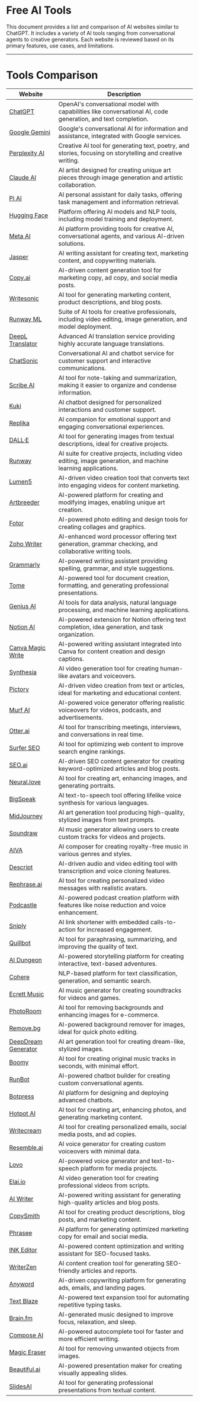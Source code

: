 # Free AI Tools

This document provides a list and comparison of AI websites similar to ChatGPT. It includes a variety of AI tools ranging from conversational agents to creative generators. Each website is reviewed based on its primary features, use cases, and limitations.

---

# Tools Comparison

| Website                                                | Description                                                                                                    |
| ------------------------------------------------------ | -------------------------------------------------------------------------------------------------------------- |
| [ChatGPT](https://chatgpt.com/)                        | OpenAI's conversational model with capabilities like conversational AI, code generation, and text completion.  |
| [Google Gemini](https://gemini.google.com/)            | Google's conversational AI for information and assistance, integrated with Google services.                    |
| [Perplexity AI](https://perplexity.ai/)                | Creative AI tool for generating text, poetry, and stories, focusing on storytelling and creative writing.      |
| [Claude AI](https://claude.ai/)                        | AI artist designed for creating unique art pieces through image generation and artistic collaboration.         |
| [Pi AI](https://pi.ai/)                                | AI personal assistant for daily tasks, offering task management and information retrieval.                     |
| [Hugging Face](https://huggingface.co/)                | Platform offering AI models and NLP tools, including model training and deployment.                            |
| [Meta AI](https://meta.ai/)                            | AI platform providing tools for creative AI, conversational agents, and various AI-driven solutions.           |
| [Jasper](https://www.jasper.ai/)                       | AI writing assistant for creating text, marketing content, and copywriting materials.                          |
| [Copy.ai](https://www.copy.ai/)                        | AI-driven content generation tool for marketing copy, ad copy, and social media posts.                         |
| [Writesonic](https://writesonic.com/)                  | AI tool for generating marketing content, product descriptions, and blog posts.                                |
| [Runway ML](https://runwayml.com/)                     | Suite of AI tools for creative professionals, including video editing, image generation, and model deployment. |
| [DeepL Translator](https://www.deepl.com/translator)   | Advanced AI translation service providing highly accurate language translations.                               |
| [ChatSonic](https://chatsonic.com/)                    | Conversational AI and chatbot service for customer support and interactive communications.                     |
| [Scribe AI](https://scribe.ai/)                        | AI tool for note-taking and summarization, making it easier to organize and condense information.              |
| [Kuki](https://www.kuki.ai/)                           | AI chatbot designed for personalized interactions and customer support.                                        |
| [Replika](https://replika.ai/)                         | AI companion for emotional support and engaging conversational experiences.                                    |
| [DALL·E](https://www.openai.com/dall-e/)               | AI tool for generating images from textual descriptions, ideal for creative projects.                          |
| [Runway](https://runwayml.com/)                        | AI suite for creative projects, including video editing, image generation, and machine learning applications.  |
| [Lumen5](https://www.lumen5.com/)                      | AI-driven video creation tool that converts text into engaging videos for content marketing.                   |
| [Artbreeder](https://www.artbreeder.com/)              | AI-powered platform for creating and modifying images, enabling unique art creation.                           |
| [Fotor](https://www.fotor.com/)                        | AI-powered photo editing and design tools for creating collages and graphics.                                  |
| [Zoho Writer](https://www.zoho.com/writer/)            | AI-enhanced word processor offering text generation, grammar checking, and collaborative writing tools.        |
| [Grammarly](https://www.grammarly.com/)                | AI-powered writing assistant providing spelling, grammar, and style suggestions.                               |
| [Tome](https://tome.app/)                              | AI-powered tool for document creation, formatting, and generating professional presentations.                  |
| [Genius AI](https://www.genius.ai/)                    | AI tools for data analysis, natural language processing, and machine learning applications.                    |
| [Notion AI](https://www.notion.so/)                    | AI-powered extension for Notion offering text completion, idea generation, and task organization.              |
| [Canva Magic Write](https://www.canva.com/)            | AI-powered writing assistant integrated into Canva for content creation and design captions.                   |
| [Synthesia](https://www.synthesia.io/)                 | AI video generation tool for creating human-like avatars and voiceovers.                                       |
| [Pictory](https://pictory.ai/)                         | AI-driven video creation from text or articles, ideal for marketing and educational content.                   |
| [Murf AI](https://murf.ai/)                            | AI-powered voice generator offering realistic voiceovers for videos, podcasts, and advertisements.             |
| [Otter.ai](https://otter.ai/)                          | AI tool for transcribing meetings, interviews, and conversations in real time.                                 |
| [Surfer SEO](https://surferseo.com/)                   | AI tool for optimizing web content to improve search engine rankings.                                          |
| [SEO.ai](https://seo.ai/)                              | AI-driven SEO content generator for creating keyword-optimized articles and blog posts.                        |
| [Neural.love](https://neural.love/)                    | AI tool for creating art, enhancing images, and generating portraits.                                          |
| [BigSpeak](https://bigspeak.ai/)                       | AI text-to-speech tool offering lifelike voice synthesis for various languages.                                |
| [MidJourney](https://www.midjourney.com/)              | AI art generation tool producing high-quality, stylized images from text prompts.                              |
| [Soundraw](https://soundraw.io/)                       | AI music generator allowing users to create custom tracks for videos and projects.                             |
| [AIVA](https://www.aiva.ai/)                           | AI composer for creating royalty-free music in various genres and styles.                                      |
| [Descript](https://www.descript.com/)                  | AI-driven audio and video editing tool with transcription and voice cloning features.                          |
| [Rephrase.ai](https://www.rephrase.ai/)                | AI tool for creating personalized video messages with realistic avatars.                                       |
| [Podcastle](https://podcastle.ai/)                     | AI-powered podcast creation platform with features like noise reduction and voice enhancement.                 |
| [Sniply](https://sniply.io/)                           | AI link shortener with embedded calls-to-action for increased engagement.                                      |
| [Quillbot](https://quillbot.com/)                      | AI tool for paraphrasing, summarizing, and improving the quality of text.                                      |
| [AI Dungeon](https://play.aidungeon.io/)               | AI-powered storytelling platform for creating interactive, text-based adventures.                              |
| [Cohere](https://cohere.ai/)                           | NLP-based platform for text classification, generation, and semantic search.                                   |
| [Ecrett Music](https://ecrettmusic.com/)               | AI music generator for creating soundtracks for videos and games.                                              |
| [PhotoRoom](https://www.photoroom.com/)                | AI tool for removing backgrounds and enhancing images for e-commerce.                                          |
| [Remove.bg](https://www.remove.bg/)                    | AI-powered background remover for images, ideal for quick photo editing.                                       |
| [DeepDream Generator](https://deepdreamgenerator.com/) | AI art generation tool for creating dream-like, stylized images.                                               |
| [Boomy](https://boomy.com/)                            | AI tool for creating original music tracks in seconds, with minimal effort.                                    |
| [RunBot](https://runbot.ai/)                           | AI-powered chatbot builder for creating custom conversational agents.                                          |
| [Botpress](https://botpress.com/)                      | AI platform for designing and deploying advanced chatbots.                                                     |
| [Hotpot AI](https://hotpot.ai/)                        | AI tool for creating art, enhancing photos, and generating marketing content.                                  |
| [Writecream](https://www.writecream.com/)              | AI tool for creating personalized emails, social media posts, and ad copies.                                   |
| [Resemble.ai](https://www.resemble.ai/)                | AI voice generator for creating custom voiceovers with minimal data.                                           |
| [Lovo](https://www.lovo.ai/)                           | AI-powered voice generator and text-to-speech platform for media projects.                                     |
| [Elai.io](https://elai.io/)                            | AI video generation tool for creating professional videos from scripts.                                        |
| [AI Writer](https://ai-writer.com/)                    | AI-powered writing assistant for generating high-quality articles and blog posts.                              |
| [CopySmith](https://copysmith.ai/)                     | AI tool for creating product descriptions, blog posts, and marketing content.                                  |
| [Phrasee](https://phrasee.co/)                         | AI platform for generating optimized marketing copy for email and social media.                                |
| [INK Editor](https://inkforall.com/)                   | AI-powered content optimization and writing assistant for SEO-focused tasks.                                   |
| [WriterZen](https://writerzen.net/)                    | AI content creation tool for generating SEO-friendly articles and reports.                                     |
| [Anyword](https://anyword.com/)                        | AI-driven copywriting platform for generating ads, emails, and landing pages.                                  |
| [Text Blaze](https://blaze.today/)                     | AI-powered text expansion tool for automating repetitive typing tasks.                                         |
| [Brain.fm](https://www.brain.fm/)                      | AI-generated music designed to improve focus, relaxation, and sleep.                                           |
| [Compose AI](https://compose.ai/)                      | AI-powered autocomplete tool for faster and more efficient writing.                                            |
| [Magic Eraser](https://magiceraser.io/)                | AI tool for removing unwanted objects from images.                                                             |
| [Beautiful.ai](https://www.beautiful.ai/)              | AI-powered presentation maker for creating visually appealing slides.                                          |
| [SlidesAI](https://slidesai.io/)                       | AI tool for generating professional presentations from textual content.                                        |
